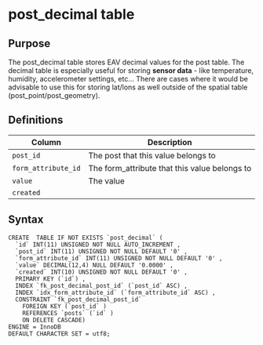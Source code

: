 # post_decimal table



## Purpose

The post_decimal table stores EAV decimal values for the post table. The
decimal table is especially useful for storing **sensor data** \- like
temperature, humidity, accelerometer settings, etc... There are cases where it
would be advisable to use this for storing lat/lons as well outside of the
spatial table (post_point/post_geometry).

## Definitions

Column  |  Description  
---|---  
`post_id` |  The post that this value belongs to  
`form_attribute_id` |  The form_attribute that this value belongs to  
`value` |  The value  
`created` |  
  
## Syntax

    
    
    CREATE  TABLE IF NOT EXISTS `post_decimal` (
      `id` INT(11) UNSIGNED NOT NULL AUTO_INCREMENT ,
      `post_id` INT(11) UNSIGNED NOT NULL DEFAULT '0' ,
      `form_attribute_id` INT(11) UNSIGNED NOT NULL DEFAULT '0' ,
      `value` DECIMAL(12,4) NULL DEFAULT '0.0000' ,
      `created` INT(10) UNSIGNED NOT NULL DEFAULT '0' ,
      PRIMARY KEY (`id`) ,
      INDEX `fk_post_decimal_post_id` (`post_id` ASC) ,
      INDEX `idx_form_attribute_id` (`form_attribute_id` ASC) ,
      CONSTRAINT `fk_post_decimal_post_id`
        FOREIGN KEY (`post_id` )
        REFERENCES `posts` (`id` )
        ON DELETE CASCADE)
    ENGINE = InnoDB
    DEFAULT CHARACTER SET = utf8;
    

